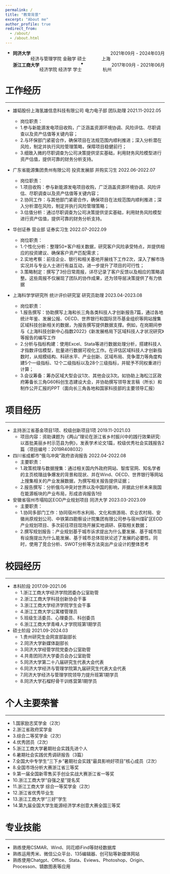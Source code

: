 ```yaml
---
permalink: /
title: "教育背景"
excerpt: "About me"
author_profile: true
redirect_from: 
  - /about/
  - /about.html
---
```


* <div id="expand-box-header">
    <span style="float: left; font-weight: bold">同济大学</span> 
    <span style="float: right;">2021年09月 - 2024年03月</span><br>
    <span style="float: left">经济与管理学院  金融学  硕士</span> 
    <span style="float: right;">上海</span><br> </div>

* <div id="expand-box-header">
    <span style="float: left; font-weight: bold">浙江工商大学</span> 
    <span style="float: right;">2017年09月 - 2021年06月</span><br>
    <span style="float: left">经济学院  经济学  学士</span> 
    <span style="float: right;">杭州</span><br> </div>



工作经历
======
------
* 雄韬股份上海氢雄信息科技有限公司 电力电子部 团队助理 2021.11-2022.05
  * 岗位职责：
   * 1.参与新能源发电项目收购，广泛涵盖资源环境协调、风险评估、尽职调查以及资产估值等关键内容；
   * 2.与环保部门紧密合作，确保项目在法规范围内顺利推进；深入分析潜在风险，制定并执行风险管理策略，保障项目稳健前行；
   * 3.细致入微的尽职调查为公司决策提供坚实基础，利用财务风险模型进行资产估值，提供可靠的财务分析支持。
    
* 广东省能源集团贵州有限公司 投资发展部 并购实习生 2022.06-2022.07
  *  岗位职责：
   *  1.项目收购：参与新能源发电项目收购，广泛涵盖资源环境协调、风险评估、尽职调查以及资产估值等关键内容；
   *  2.协同工作：与其他部门紧密合作，确保项目在法规范围内顺利推进；深入分析潜在风险，制定并执行风险管理策略；
   *  3.估值分析：通过尽职调查为公司决策提供坚实基础，利用财务风险模型进行资产估值，提供可靠的财务分析支持。

* 华创证券 营业部 证券实习生 2022.07-2022.09
  * 岗位职责：
   * 1.个性化分析：整理50+客户相关数据，研究客户风险承受特点，并提供相应的投资建议、确保客户资产匹配需求；
   * 2.实地考察：前往企业、银行和相关基地开展线下工作2次，深入了解市场实况并与专业人士进行有益互动，进一步提升了项目的可行性；
   * 3.策略制定：撰写了3份日常周报，详尽记录了客户反馈以及相应的策略调整。这些周报不仅展现了团队的协作成果，还为领导层决策提供了有力依据

* 上海科学学研究所 统计评价研究室 研究员助理 2023.04-2023.08
  * 岗位职责：
   * 1.报告撰写：协助撰写上海和长三角各类科技人才创新报告7篇，通过各地统计年鉴、发展公报、OECD、世界银行和国际货币基金组织等网站搜集区域科技创新相关的数据，为报告撰写提供数据支撑。例如，在岗期间参与《上海科技创新中心指数2022》《新发展格局下区域科技人才状况研究》等报告的编写工作
   * 2.分析与指标构建：使用Excel、Stata等进行数据处理分析，搭建科技人才指数评估模型，批量进行数据可视化工作。在评估区域科技人才创新指数时，从规模结构、科研水平、产业创新、区域布局、竞争潜力等角度构建5个一级指标、12个二级指标以及28个三级指标，并赋予不同权重进行计算；
   * 3.会议筹备：筹办区域大型会议1次、其他会议3次。如协助上海松江区政府筹备长三角G60科创生态建设大会，并协助撰写领导发言稿（所长）和制作公开汇报的PPT（面向长三角各地和国家科技部的主要领导汇报）


项目经历
======
------
* 主持浙江省基金项目1项、校级创新项目1项 2019.11-2021.03
  *   项目内容：资助课题为《两山”理论在浙江省乡村振兴中的践行效果研究: 以首批美丽乡村示范县为例》，发表学术论文1篇，校级优秀社会实践报告2篇（项目编号：2019R408032）
* 四川省成都市“俄乌冲突”政府咨询报告 2022.04-2022.08
  *   主要职责：
   *   1.政策梳理与数据搜集：通过相关国内外政府网站、智库官网、知名学者的主页梳理战争爆发的背景和现状、并在Wind、OECD、世界银行等网站上搜集相关的产业发展数据，为撰写相关报告提供证据；
   *   2.报告撰写：分析俄乌冲突对世界以及中国的影响，并据此分析未来我国在能源板块的产业布局，形成咨询报告1份
* 安徽省宿州市塌陷区EOD产业规划项目 同济大学 2023.03-2023.09
  *   主要职责：
   *   1.协同多部门工作：协同宿州市水利局、文化和旅游局、农业农村局、安徽尚原规划公司、中铁第四勘察设计院集团有限公司参与宿州煤矿区EOD产业规划项目、多次前往项目现场开展实地调研、获取相关数据；
   *   2.撰写规划报告：产业规划基于城市诉求提出为什么要发展、基于城市现有设施提出为什么能发展、基于城市总体现状论述了发展的必要性。同时，使用了竞合分析、SWOT分析等方法突出产业设计的整体思考


校园经历
======
------
* 本科阶段 2017.09-2021.06
  *   1.浙江工商大学经济学院团委办公室助管
  *   2.浙江工商大学科技创新协会干事
  *   3.浙江工商大学经济学院学生会干事
  *   4.浙江工商大学公寓楼管理员
  *   5.班级生活委员、心理委员、科创委员
  *   6.浙江工商大学青峰人才学院班第1期学员
* 硕士阶段 2021.09-2024.03
  *  1.贵州研究生会网宣部副部长
  *  2.同济大学新媒体副部长
  *  3.同济大学经管学院党委办公室助管
  *  4.共青团同济大学委员会办公室助管
  *  5.同济大学第二十八届研究生代表大会代表
  *  6.同济大学经济与管理学院第九届研究生代表大会代表
  *  7.同济大学经济与管理学院领导力提升班第1期学员
  *  8.同济大学石榴籽骨干训练营第1期学员

个人主要荣誉
======
------

   * 1.国家励志奖学金（2次）
   * 2.浙江省政府奖学金
   * 3.综合二等奖学金（2次）
   * 4.优秀团员（2次）
   * 5.浙江工商大学暑期社会实践先进个人
   * 6.暑期社会实践优秀调研报告（3篇）
   * 7.全国大中专学生“三下乡”暑期社会实践“最具影响好项目”核心成员（2次）
   * 8.全国市场分析大赛浙江省三等奖
   * 9.第一届全国新零售买手创业实战大赛浙江省一等奖
   * 10.浙江工商大学“自强之星”提名奖
   * 11.浙江工商大学 综合一等奖学金（2次）
   * 12.浙江省优秀毕业生
   * 13.浙江工商大学“三好”学生
   * 14.第九届全国大学生能源经济学术创意大赛全国三等奖

专业技能
======
------
   * 熟练使用CSMAR、Wind、同花顺iFind等财经数据库
   * 熟练运用秀米、微信公众平台、135编辑器、创可贴等新媒体网站
   * 熟练使用Chatgpt、Office、Stata、Eviews、Photoshop、Origin、Processon、镝数图表等应用

